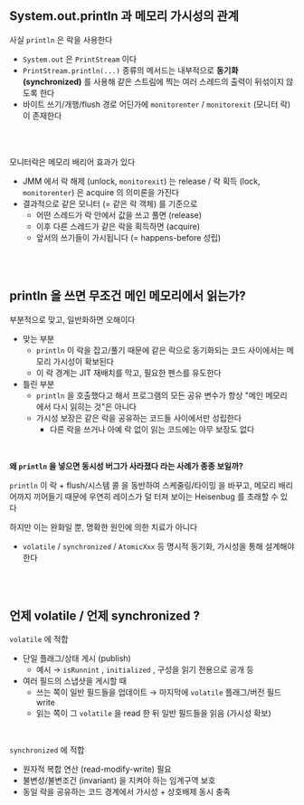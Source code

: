 ## System.out.println 과 메모리 가시성의 관계

사실 `println` 은 락을 사용한다

- `System.out` 은 `PrintStream` 이다
- `PrintStream.println(...)` 종류의 메서드는 내부적으로 **동기화(synchronized)** 를 사용해 같은 스트림에 찍는 여러 스레드의 출력이 뒤섞이지 않도록 한다
- 바이트 쓰기/개행/flush 경로 어딘가에 `monitorenter` / `monitorexit` (모니터 락) 이 존재한다

</br>
</br>

모니터락은 메모리 배리어 효과가 있다

- JMM 에서 락 해제 (unlock, `monitorexit`) 는 release / 락 획득 (lock, `monitorenter`) 은 acquire 의 의미론을 가진다
- 결과적으로 같은 모니터 (= 같은 락 객체) 를 기준으로
  - 어떤 스레드가 락 안에서 값을 쓰고 풀면 (release)
  - 이후 다른 스레드가 같은 락을 획득하면 (acquire)
  - 앞서의 쓰기들이 가시됩니다 (= happens-before 성립)

</br>
</br>

## println 을 쓰면 무조건 메인 메모리에서 읽는가?

부분적으로 맞고, 일반화하면 오해이다

- 맞는 부분
  - `println` 이 락을 잡고/풀기 때문에 같은 락으로 동기화되는 코드 사이에서는 메모리 가시성이 확보된다
  - 이 락 경계는 JIT 재배치를 막고, 필요한 펜스를 유도한다
- 틀린 부분
  - `println` 을 호출했다고 해서 프로그램의 모든 공유 변수가 항상 "메인 메모리에서 다시 읽히는 것"은 아니다
  - 가시성 보장은 같은 락을 공유하는 코드들 사이에서만 성립한다
    - 다른 락을 쓰거나 아예 락 없이 읽는 코드에는 아무 보장도 없다

</br>

**왜 `println` 을 넣으면 동시성 버그가 사라졌다 라는 사례가 종종 보일까?**

`println` 이 락 + flush/시스템 콜 을 동반하여 스케줄링/타이밍 을 바꾸고, 메모리 배리어까지 끼어들기 때문에 우연히 레이스가 덜 터져 보이는 Heisenbug 를 초래할 수 있다

하지만 이는 완화일 뿐, 명확한 원인에 의한 치료가 아니다

- `volatile` / `synchronized` / `AtomicXxx` 등 명시적 동기화, 가시성을 통해 설계해야 한다

</br>
</br>

## 언제 volatile / 언제 synchronized ?

`volatile` 에 적합

- 단일 플래그/상태 게시 (publish)
  - 예시 → `isRunnint` , `initialized` , 구성을 읽기 전용으로 공개 등
- 여러 필드의 스냅샷을 게시할 때
  - 쓰는 쪽이 일반 필드들을 업데이트 → 마지막에 `volatile` 플래그/버전 필드 write
  - 읽는 쪽이 그 `volatile` 을 read 한 뒤 일반 필드들을 읽음 (가시성 확보)

</br>

`synchronized` 에 적합

- 원자적 복합 연산 (read-modify-write) 필요
- 불변성/불변조건 (invariant) 을 지켜야 하는 임계구역 보호
- 동일 락을 공유하는 코드 경계에서 가시성 + 상호배제 동시 충족
